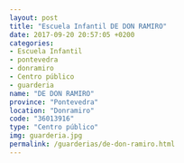 ```yaml
---
layout: post
title: "Escuela Infantil DE DON RAMIRO"
date: 2017-09-20 20:57:05 +0200
categories:
- Escuela Infantil
- pontevedra
- donramiro
- Centro público
- guarderia
name: "DE DON RAMIRO"
province: "Pontevedra"
location: "Donramiro"
code: "36013916"
type: "Centro público"
img: guarderia.jpg
permalink: /guarderias/de-don-ramiro.html
---
```

